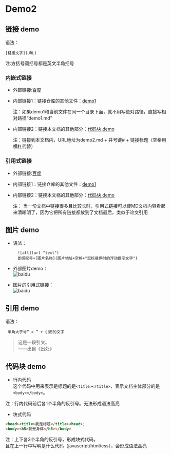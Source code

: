 # Demo2  
## 链接 demo  
语法：  

    [链接文字](URL)  
注:方括号圆括号都是英文半角括号      
### 内嵌式链接   
- 外部链接:[百度](http://www.baidu.com)  
- 内部链接1：链接仓库的其他文件：[demo1](demo1.md)  

    注：如果demo1和当前文件在同一个目录下面，就不用写绝对路径，直接写相对路径“demo1.md”
- 内部链接2：链接本文档的其他部分：[代码块 demo](demo2.md#代码块-demo)  

    注：链接到本文档内，URL地址为demo2.md + 井号键# + 链接标题（空格用横杠代替）

### 引用式链接  
- 外部链接:[百度] 
- 内部链接1：链接仓库的其他文件：[demo1] 
- 内部链接2：链接本文档的其他部分：[代码块 demo]  

    注： 当一份文档中链接很多且比较长时，引用式链接可以使MD文档内容看起来清晰明了，因为它把所有链接都放到了文档最后，类似于论文引用
 
## 图片 demo  
- 语法：  

        ![alt](url "text")  
        即感叹号+[图片名称](图片地址+空格+"鼠标悬停时的浮动提示文字")   
     
- 外部图片demo：  
![baidu](https://www.baidu.com/img/bd_logo1.png "百度网站")   
  
- 图片的引用式链接：    
![baidu][baidu_logo]

## 引用 demo  
语法：  
 
     半角大于号“ > ” + 引用的文字  
      
>这是一段引文。  
——出自《出处》  

## 代码块 demo  
- 行内代码  
这个代码中用来表示是标题的是`<title></title>`，表示文档主体部分的是`<body></body>`。  

注：行内代码前后各1个半角的反引号。无法形成语法高亮

- 块式代码  
  
```html  
<head><title>我是标题</title><head>;
<body><h5>我是身体</h5></body>
```

注：上下各3个半角的反引号，形成块式代码。  
且在上一行中写明是什么代码（javascript/html/css），会形成语法高亮




<!-- 下面是本文档中用到的链接 -->  
<!--链接 demo-->  
[百度]: http://www.baidu.com  
[baidu]: http://www.baidu.com  
[demo1]: demo1.md  
[代码块 demo]: demo2.md#代码块-demo  

<!--图片 demo-->  
[baidu_logo]: https://www.baidu.com/img/bd_logo1.png